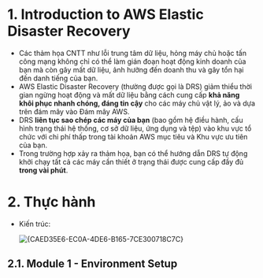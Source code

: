 # 1. Introduction to AWS Elastic Disaster Recovery
- Các thảm họa CNTT như lỗi trung tâm dữ liệu, hỏng máy chủ hoặc tấn công mạng không chỉ có thể làm gián đoạn hoạt động kinh doanh của bạn mà còn gây mất dữ liệu, ảnh hưởng đến doanh thu và gây tổn hại đến danh tiếng của bạn.
- AWS Elastic Disaster Recovery (thường được gọi là DRS) giảm thiểu thời gian ngừng hoạt động và mất dữ liệu bằng cách cung cấp **khả năng khôi phục nhanh chóng, đáng tin cậy** cho các máy chủ vật lý, ảo và dựa trên đám mây vào Đám mây AWS.
- DRS **liên tục sao chép các máy của bạn** (bao gồm hệ điều hành, cấu hình trạng thái hệ thống, cơ sở dữ liệu, ứng dụng và tệp) vào khu vực tổ chức với chi phí thấp trong tài khoản AWS mục tiêu và Khu vực ưu tiên của bạn.
- Trong trường hợp xảy ra thảm họa, bạn có thể hướng dẫn DRS tự động khởi chạy tất cả các máy cần thiết ở trạng thái được cung cấp đầy đủ **trong vài phút**.
# 2. Thực hành
- Kiến trúc:
  
  ![{CAED35E6-EC0A-4DE6-B165-7CE300718C7C}](https://github.com/user-attachments/assets/57364da6-911c-4670-9873-1dc5a37ec2b3)

## 2.1. Module 1 - Environment Setup
